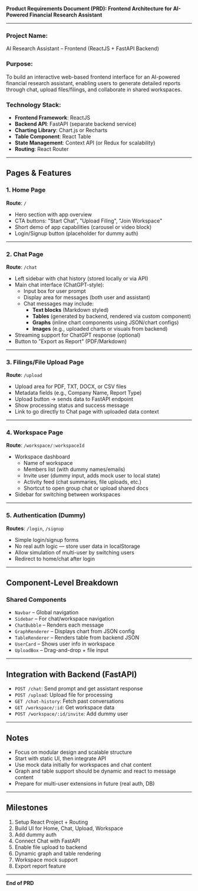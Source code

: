 **Product Requirements Document (PRD): Frontend Architecture for AI-Powered Financial Research Assistant**

---

### Project Name:
AI Research Assistant – Frontend (ReactJS + FastAPI Backend)

### Purpose:
To build an interactive web-based frontend interface for an AI-powered financial research assistant, enabling users to generate detailed reports through chat, upload files/filings, and collaborate in shared workspaces.

### Technology Stack:
- **Frontend Framework**: ReactJS
- **Backend API**: FastAPI (separate backend service)
- **Charting Library**: Chart.js or Recharts
- **Table Component**: React Table
- **State Management**: Context API (or Redux for scalability)
- **Routing**: React Router

---

## Pages & Features

### 1. **Home Page**
**Route**: `/`
- Hero section with app overview
- CTA buttons: "Start Chat", "Upload Filing", "Join Workspace"
- Short demo of app capabilities (carousel or video block)
- Login/Signup button (placeholder for dummy auth)

---

### 2. **Chat Page**
**Route**: `/chat`
- Left sidebar with chat history (stored locally or via API)
- Main chat interface (ChatGPT-style):
  - Input box for user prompt
  - Display area for messages (both user and assistant)
  - Chat messages may include:
    - **Text blocks** (Markdown styled)
    - **Tables** (generated by backend, rendered via custom component)
    - **Graphs** (inline chart components using JSON/chart configs)
    - **Images** (e.g., uploaded charts or visuals from backend)
- Streaming support for ChatGPT response (optional)
- Button to "Export as Report" (PDF/Markdown)

---

### 3. **Filings/File Upload Page**
**Route**: `/upload`
- Upload area for PDF, TXT, DOCX, or CSV files
- Metadata fields (e.g., Company Name, Report Type)
- Upload button -> sends data to FastAPI endpoint
- Show processing status and success message
- Link to go directly to Chat page with uploaded data context

---

### 4. **Workspace Page**
**Route**: `/workspace/:workspaceId`
- Workspace dashboard
  - Name of workspace
  - Members list (with dummy names/emails)
  - Invite user (dummy input, adds mock user to local state)
  - Activity feed (chat summaries, file uploads, etc.)
  - Shortcut to open group chat or upload shared docs
- Sidebar for switching between workspaces

---

### 5. **Authentication (Dummy)**
**Routes**: `/login`, `/signup`
- Simple login/signup forms
- No real auth logic — store user data in localStorage
- Allow simulation of multi-user by switching users
- Redirect to home/chat after login

---

## Component-Level Breakdown

### Shared Components
- `Navbar` – Global navigation
- `Sidebar` – For chat/workspace navigation
- `ChatBubble` – Renders each message
- `GraphRenderer` – Displays chart from JSON config
- `TableRenderer` – Renders table from backend JSON
- `UserCard` – Shows user info in workspace
- `UploadBox` – Drag-and-drop + file input

---

## Integration with Backend (FastAPI)
- `POST /chat`: Send prompt and get assistant response
- `POST /upload`: Upload file for processing
- `GET /chat-history`: Fetch past conversations
- `GET /workspace/:id`: Get workspace data
- `POST /workspace/:id/invite`: Add dummy user

---

## Notes
- Focus on modular design and scalable structure
- Start with static UI, then integrate API
- Use mock data initially for workspaces and chat content
- Graph and table support should be dynamic and react to message content
- Prepare for multi-user extensions in future (real auth, DB)

---

## Milestones
1. Setup React Project + Routing
2. Build UI for Home, Chat, Upload, Workspace
3. Add dummy auth
4. Connect Chat with FastAPI
5. Enable file upload to backend
6. Dynamic graph and table rendering
7. Workspace mock support
8. Export report feature

---

**End of PRD**